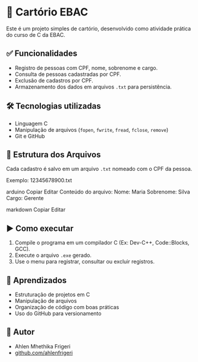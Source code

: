 # 📜 Cartório EBAC

Este é um projeto simples de cartório, desenvolvido como atividade prática do curso de C da EBAC.

## ✅ Funcionalidades

- Registro de pessoas com CPF, nome, sobrenome e cargo.
- Consulta de pessoas cadastradas por CPF.
- Exclusão de cadastros por CPF.
- Armazenamento dos dados em arquivos `.txt` para persistência.

## 🛠️ Tecnologias utilizadas

- Linguagem C
- Manipulação de arquivos (`fopen`, `fwrite`, `fread`, `fclose`, `remove`)
- Git e GitHub

## 📂 Estrutura dos Arquivos

Cada cadastro é salvo em um arquivo `.txt` nomeado com o CPF da pessoa.

Exemplo:
12345678900.txt

arduino
Copiar
Editar
Conteúdo do arquivo:
Nome: Maria
Sobrenome: Silva
Cargo: Gerente

markdown
Copiar
Editar

## ▶️ Como executar

1. Compile o programa em um compilador C (Ex: Dev-C++, Code::Blocks, GCC).
2. Execute o arquivo `.exe` gerado.
3. Use o menu para registrar, consultar ou excluir registros.

## 🧠 Aprendizados

- Estruturação de projetos em C
- Manipulação de arquivos
- Organização de código com boas práticas
- Uso do GitHub para versionamento

## 👤 Autor

- Ahlen Mhethika Frigeri
- [github.com/ahlenfrigeri](https://github.com/ahlenfrigeri)
